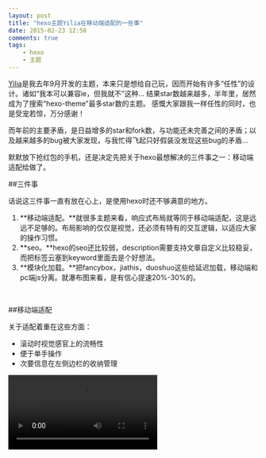 ```yaml
---
layout: post
title: "hexo主题Yilia在移动端适配的一些事"
date: 2015-02-23 12:58
comments: true
tags: 
	- hexo
	- 主题 
---     
```


[Yilia](https://github.com/litten/hexo-theme-yilia)是我去年9月开发的主题，本来只是想给自己玩，因而开始有许多“任性”的设计。诸如“我本可以兼容ie，但我就不”这种…
结果star数越来越多，半年里，居然成为了搜索“hexo-theme”最多star数的主题。
感慨大家跟我一样任性的同时，也是受宠若惊，万分感谢！

而年前的主要矛盾，是日益增多的star和fork数，与功能还未完善之间的矛盾；以及越来越多的bug被大家发现，与我忙得飞起只好假装没发现这些bug的矛盾…

默默放下抢红包的手机，还是决定先把关于hexo最想解决的三件事之一：移动端适配给做了。

<!--more-->

##三件事

话说这三件事一直有放在心上，是使用hexo时还不够满意的地方。
<br/>             
1. **移动端适配。**就很多主题来看，响应式布局就等同于移动端适配，这是远远不足够的。布局影响的仅仅是视觉，还必须有特有的交互逻辑，以适应大家的操作习惯。
2. **seo。**hexo的seo还比较弱，description需要支持文章自定义比较稳妥，而把标签云塞到keyword里面去是个好想法。
3. **模块化加载。**把fancybox，jiathis，duoshuo这些给延迟加载，移动端和pc端js分离。就瀑布图来看，是有信心提速20%-30%的。
<br/>
                  
##移动端适配

关于适配着重在这些方面：

* 滚动时视觉感官上的流畅性
* 便于单手操作
* 次要信息在左侧边栏的收纳管理

<video controls="" autoplay="" name="media"><source src="/assets/video/yilia-mobile.mp4" type="video/mp4"></video>
